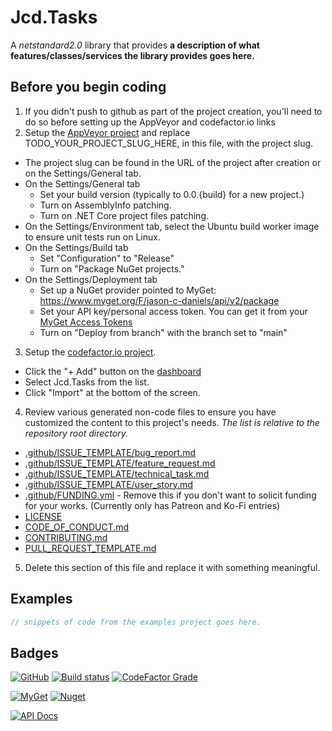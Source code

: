 # Jcd.Tasks

A *netstandard2.0* library that provides **a description of what features/classes/services the library provides goes here.**

## Before you begin coding

1. If you didn't push to github as part of the project creation, you'll need to do so before setting up the AppVeyor and codefactor.io links
2. Setup the [AppVeyor project](https://ci.appveyor.com/projects) and replace TODO_YOUR_PROJECT_SLUG_HERE, in this file, with the project slug.
  * The project slug can be found in the URL of the project after creation or on the Settings/General tab.
  * On the Settings/General tab
    - Set your build version (typically to 0.0.{build} for a new project.)
    - Turn on AssemblyInfo patching.
    - Turn on .NET Core project files patching.
  * On the Settings/Environment tab, select the Ubuntu build worker image to ensure unit tests run on Linux.
  * On the Settings/Build tab
    - Set "Configuration" to "Release"
    - Turn on "Package NuGet projects."
  * On the Settings/Deployment tab
    - Set up a NuGet provider pointed to MyGet: https://www.myget.org/F/jason-c-daniels/api/v2/package
    - Set your API key/personal access token. You can get it from your [MyGet Access Tokens](https://www.myget.org/profile/Me#!/AccessTokens)
    - Turn on "Deploy from branch" with the branch set to "main"
3. Setup the [codefactor.io project](https://www.codefactor.io/dashboard).
  * Click the "+ Add" button on the [dashboard](https://www.codefactor.io/dashboard)
  * Select Jcd.Tasks from the list.
  * Click "Import" at the bottom of the screen.
4. Review various generated non-code files to ensure you have customized the content to this project's
   needs. *The list is relative to the repository root directory.*
  * [.github/ISSUE_TEMPLATE/bug_report.md](.github/ISSUE_TEMPLATE/bug_report.md)
  * [.github/ISSUE_TEMPLATE/feature_request.md](.github/ISSUE_TEMPLATE/feature_request.md)
  * [.github/ISSUE_TEMPLATE/technical_task.md](.github/ISSUE_TEMPLATE/technical_task.md)
  * [.github/ISSUE_TEMPLATE/user_story.md](.github/ISSUE_TEMPLATE/user_story.md)
  * [.github/FUNDING.yml](.github/FUNDING.yml) - Remove this if you don't want to solicit funding for your works. (Currently only has Patreon and Ko-Fi entries)
  * [LICENSE](LICENSE)
  * [CODE_OF_CONDUCT.md](CODE_OF_CONDUCT.md)
  * [CONTRIBUTING.md](CONTRIBUTING.md)
  * [PULL_REQUEST_TEMPLATE.md](PULL_REQUEST_TEMPLATE.md)
5. Delete this section of this file and replace it with something meaningful.

## Examples

```csharp
// snippets of code from the examples project goes here.
```

## Badges
[![GitHub](https://img.shields.io/github/license/jason-c-daniels/Jcd.Tasks)](https://github.com/jason-c-daniels/Jcd.Tasks/blob/main/LICENSE)
[![Build status](https://ci.appveyor.com/api/projects/status/sbmfvmr1jmcf1pic?svg=true)](https://ci.appveyor.com/project/jason-c-daniels/TODO_YOUR_PROJECT_SLUG_HERE)
[![CodeFactor Grade](https://img.shields.io/codefactor/grade/github/jason-c-daniels/Jcd.Tasks)](https://www.codefactor.io/repository/github/jason-c-daniels/Jcd.Tasks)

[![MyGet](https://img.shields.io/myget/jason-c-daniels/v/Jcd.Tasks?logo=nuget)](https://www.myget.org/feed/jason-c-daniels/package/nuget/Jcd.Tasks)
[![Nuget](https://img.shields.io/nuget/v/Jcd.Tasks?logo=nuget)](https://www.nuget.org/packages/Jcd.Tasks)

[![API Docs](https://img.shields.io/badge/Read-The%20API%20Documentation-blue?style=for-the-badge)](https://github.com/jason-c-daniels/Jcd.Tasks/blob/main/docs/Jcd.Tasks.md)